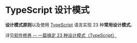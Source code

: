 # TypeScript 设计模式

**设计模式原则**以及使用 [TypeScript](https://www.typescriptlang.org/) 语言实现 23 种**常用设计模式**。

详见[软件修养 -- 一篇搞定 23 种设计模式（TypeScript）](https://makeoptim.com/training/typescript-design-patterns)
